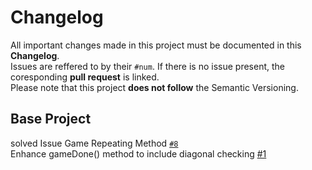 # Changelog
All important changes made in this project must be documented in this **Changelog**.
</br>Issues are reffered to by their `#num`. If there is no issue present, the coresponding **pull request** is linked.
</br>Please note that this project **does not follow** the Semantic Versioning.

## Base Project
solved Issue Game Repeating Method [`#8`](https://github.com/Max-Meinel/Tic-Tac-Toe/issues/8)
<br>
Enhance gameDone() method to include diagonal checking [#1](https://github.com/Max-Meinel/Tic-Tac-Toe/issues/1)
